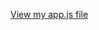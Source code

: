 [View my app.js file](https://raw.githubusercontent.com/AllenRheyUsman/kodegocapstone_hotel/main/hotel/src/index.js)

